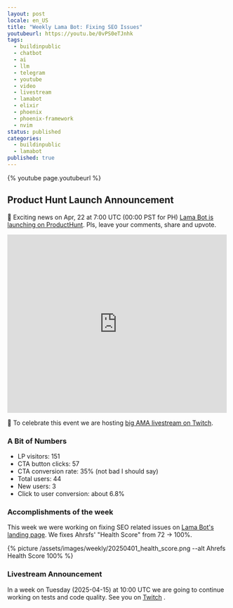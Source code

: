 ```yaml
---
layout: post
locale: en_US
title: "Weekly Lama Bot: Fixing SEO Issues"
youtubeurl: https://youtu.be/0vPS0eTJnhk
tags:
  - buildinpublic
  - chatbot
  - ai
  - llm
  - telegram
  - youtube
  - video
  - livestream
  - lamabot
  - elixir
  - phoenix
  - phoenix-framework
  - nvim
status: published
categories:
  - buildinpublic
  - lamabot
published: true
---
```

{% youtube page.youtubeurl %}

## Product Hunt Launch Announcement

🚀 Exciting news on Apr, 22 at 7:00 UTC (00:00 PST for PH) [Lama Bot is launching on ProductHunt](https://www.producthunt.com/products/lama-bot). Pls, leave your comments, share and upvote.

<iframe style="border: none;" src="https://cards.producthunt.com/cards/products/1049540" width="500" height="405" frameborder="0" scrolling="no" allowfullscreen></iframe>

🥳 To celebrate this event we are hosting [big AMA livestream on Twitch](https://www.twitch.tv/war1and). 

### A Bit of Numbers

- LP visitors: 151
- CTA button clicks: 57
- CTA conversion rate:  35% (not bad I should say)
- Total users: 44
- New users: 3
- Click to user conversion:  about 6.8%

### Accomplishments of the week

This week we were working on fixing SEO related issues on [Lama Bot's landing page](https://lamabot.io?utm_source=t0ha.ru&utm_medium=post). We fixes Ahrsfs' "Health Score" from 72 -> 100%.

{% picture /assets/images/weekly/20250401_health_score.png --alt Ahrefs Health Score 100% %}

### Livestream Announcement

In a week on Tuesday (2025-04-15) at 10:00 UTC we are going to continue working on tests and code quality. See you on [Twitch](https://www.twitch.tv/war1and) .